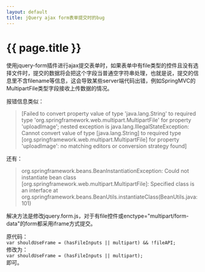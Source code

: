 ```yaml
---
layout: default
title: jQuery ajax form表单提交时的bug
---
```


# {{ page.title }}
使用jquery-form插件进行ajax提交表单时，如果表单中有file类型的控件且没有选择文件时，提交的数据将会把这个字段当普通空字符串处理，也就是说，提交的信息里不含filename等信息，这会导致某些server端代码出错，例如SpringMVC的MultipartFile类型字段接收上传数据的情况。

报错信息类似：
> [Failed to convert property value of type 'java.lang.String' to required type 'org.springframework.web.multipart.MultipartFile' for property 'uploadImage'; nested exception is java.lang.IllegalStateException: Cannot convert value of type [java.lang.String] to required type [org.springframework.web.multipart.MultipartFile] for property 'uploadImage': no matching editors or conversion strategy found]  

还有：  
> org.springframework.beans.BeanInstantiationException: Could not instantiate bean class [org.springframework.web.multipart.MultipartFile]: Specified class is an interface
>	at org.springframework.beans.BeanUtils.instantiateClass(BeanUtils.java:101)  

解决方法是修改jquery.form.js，对于有file控件或enctype="multipart/form-data"的form都采用iframe方式提交。

原代码：  
`var shouldUseFrame = (hasFileInputs || multipart) && !fileAPI;`  
修改为：  
`var shouldUseFrame = (hasFileInputs || multipart);`  
即可。
